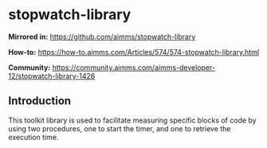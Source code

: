 # stopwatch-library

**Mirrored in:** https://github.com/aimms/stopwatch-library

**How-to:** https://how-to.aimms.com/Articles/574/574-stopwatch-library.html

**Community:** https://community.aimms.com/aimms-developer-12/stopwatch-library-1426


## Introduction

This toolkit library is used to facilitate measuring specific blocks of code by using two procedures, one to start the timer, and one to retrieve the execution time.

